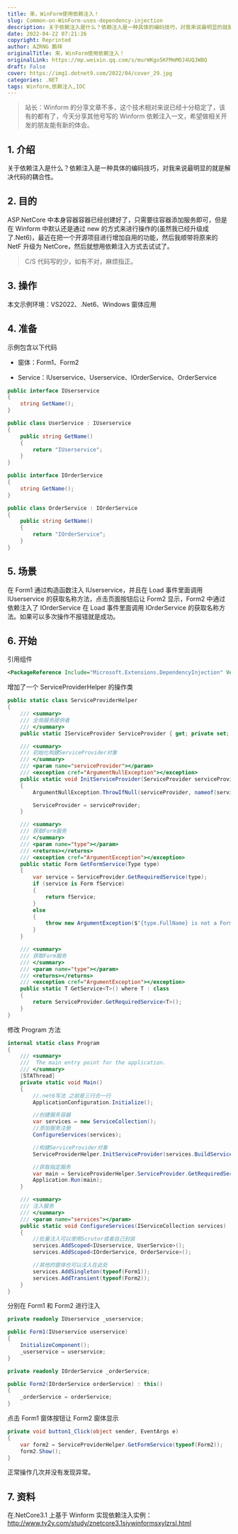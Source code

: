 ```yaml
---
title: 来，WinForm使用依赖注入！
slug: Common-on-WinForm-uses-dependency-injection
description: 关于依赖注入是什么？依赖注入是一种具体的编码技巧，对我来说最明显的就是解决代码的耦合性。
date: 2022-04-22 07:21:26
copyright: Reprinted
author: AZRNG 鹏祥
originalTitle: 来，WinForm使用依赖注入！
originalLink: https://mp.weixin.qq.com/s/murWKgo5KFMmMOJ4UQJWBQ
draft: False
cover: https://img1.dotnet9.com/2022/04/cover_29.jpg
categories: .NET
tags: Winform,依赖注入,IOC
---
```


> 站长：Winform 的分享文章不多，这个技术相对来说已经十分稳定了，该有的都有了，今天分享其他号写的 Winform 依赖注入一文，希望做相关开发的朋友能有新的体会。

## 1. 介绍

关于依赖注入是什么？依赖注入是一种具体的编码技巧，对我来说最明显的就是解决代码的耦合性。

## 2. 目的

ASP.NetCore 中本身容器容器已经创建好了，只需要往容器添加服务即可，但是在 Winform 中默认还是通过 new 的方式来进行操作的(虽然我已经升级成了.Net6)，最近在把一个开源项目进行增加自用的功能，然后我顺带将原来的 NetF 升级为 NetCore，然后就想用依赖注入方式去试试了。

> C/S 代码写的少，如有不对，麻烦指正。

## 3. 操作

本文示例环境：VS2022、.Net6、Windows 窗体应用

## 4. 准备

示例包含以下代码

- 窗体：Form1、Form2

- Service：IUserservice、Userservice、IOrderService、OrderService

```csharp
public interface IUserservice
{
    string GetName();
}

public class UserService : IUserservice
{
    public string GetName()
    {
        return "IUserservice";
    }
}

public interface IOrderService
{
    string GetName();
}

public class OrderService : IOrderService
{
    public string GetName()
    {
        return "IOrderService";
    }
}
```

## 5. 场景

在 Form1 通过构造函数注入 IUserservice，并且在 Load 事件里面调用 IUserservice 的获取名称方法，点击页面按钮后让 Form2 显示，Form2 中通过依赖注入了 IOrderService 在 Load 事件里面调用 IOrderService 的获取名称方法。如果可以多次操作不报错就是成功。

## 6. 开始

引用组件

```xml
<PackageReference Include="Microsoft.Extensions.DependencyInjection" Version="6.0.0" />
```

增加了一个 ServiceProviderHelper 的操作类

```csharp
public static class ServiceProviderHelper
{
    /// <summary>
    /// 全局服务提供者
    /// </summary>
    public static IServiceProvider ServiceProvider { get; private set; } = null!;

    /// <summary>
    /// 初始化构建ServiceProvider对象
    /// </summary>
    /// <param name="serviceProvider"></param>
    /// <exception cref="ArgumentNullException"></exception>
    public static void InitServiceProvider(ServiceProvider serviceProvider)
    {
        ArgumentNullException.ThrowIfNull(serviceProvider, nameof(serviceProvider));

        ServiceProvider = serviceProvider;
    }

    /// <summary>
    /// 获取Form服务
    /// </summary>
    /// <param name="type"></param>
    /// <returns></returns>
    /// <exception cref="ArgumentException"></exception>
    public static Form GetFormService(Type type)
    {
        var service = ServiceProvider.GetRequiredService(type);
        if (service is Form fService)
        {
            return fService;
        }
        else
        {
            throw new ArgumentException($"{type.FullName} is not a Form");
        }
    }

    /// <summary>
    /// 获取Form服务
    /// </summary>
    /// <param name="type"></param>
    /// <returns></returns>
    /// <exception cref="ArgumentException"></exception>
    public static T GetService<T>() where T : class
    {
        return ServiceProvider.GetRequiredService<T>();
    }
}
```

修改 Program 方法

```csharp
internal static class Program
{
    /// <summary>
    ///  The main entry point for the application.
    /// </summary>
    [STAThread]
    private static void Main()
    {
        //.net6写法 之前是三行合一行
        ApplicationConfiguration.Initialize();

        //创建服务容器
        var services = new ServiceCollection();
        //添加服务注册
        ConfigureServices(services);

        //构建ServiceProvider对象
        ServiceProviderHelper.InitServiceProvider(services.BuildServiceProvider());

        //获取指定服务
        var main = ServiceProviderHelper.ServiceProvider.GetRequiredService<Form1>();
        Application.Run(main);
    }

    /// <summary>
    /// 注入服务
    /// </summary>
    /// <param name="services"></param>
    public static void ConfigureServices(IServiceCollection services)
    {
        //批量注入可以使用Scrutor或者自己封装
        services.AddScoped<IUserservice, UserService>();
        services.AddScoped<IOrderService, OrderService>();

        //其他的窗体也可以注入在此处
        services.AddSingleton(typeof(Form1));
        services.AddTransient(typeof(Form2));
    }
}
```

分别在 Form1 和 Form2 进行注入

```csharp
private readonly IUserservice _userservice;

public Form1(IUserservice userservice)
{
    InitializeComponent();
    _userservice = userservice;
}

private readonly IOrderService _orderService;

public Form2(IOrderService orderService) : this()
{
    _orderService = orderService;
}
```

点击 Form1 窗体按钮让 Form2 窗体显示

```csharp
private void button1_Click(object sender, EventArgs e)
{
    var form2 = ServiceProviderHelper.GetFormService(typeof(Form2));
    form2.Show();
}
```

正常操作几次并没有发现异常。

## 7. 资料

在.NetCore3.1 上基于 Winform 实现依赖注入实例：http://www.ty2y.com/study/znetcore3.1sjywinformsxylzrsl.html
